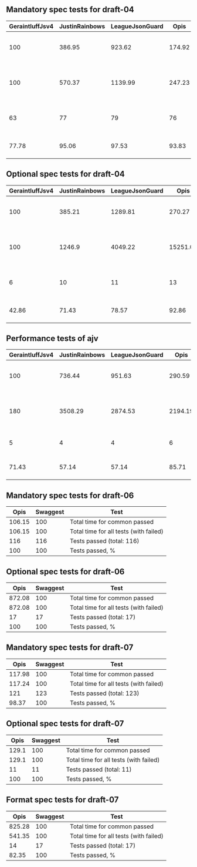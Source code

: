 ## Mandatory spec tests for draft-04
|GeraintluffJsv4|JustinRainbows|LeagueJsonGuard|Opis  |StefkJval|Swaggest|Test                                  |
|---------------|--------------|---------------|------|---------|--------|--------------------------------------|
|100            |386.95        |923.62         |174.92|112.98   |133.79  |Total time for common passed          |
|100            |570.37        |1139.99        |247.23|119.51   |168.91  |Total time for all tests (with failed)|
|63             |77            |79             |76    |65       |81      |Tests passed (total: 81)              |
|77.78          |95.06         |97.53          |93.83 |80.25    |100     |Tests passed, %                       |

## Optional spec tests for draft-04
|GeraintluffJsv4|JustinRainbows|LeagueJsonGuard|Opis    |StefkJval|Swaggest|Test                                  |
|---------------|--------------|---------------|--------|---------|--------|--------------------------------------|
|100            |385.21        |1289.81        |270.27  |159.72   |148.32  |Total time for common passed          |
|100            |1246.9        |4049.22        |15251.02|693.63   |973.51  |Total time for all tests (with failed)|
|6              |10            |11             |13      |11       |14      |Tests passed (total: 14)              |
|42.86          |71.43         |78.57          |92.86   |78.57    |100     |Tests passed, %                       |

## Performance tests of ajv
|GeraintluffJsv4|JustinRainbows|LeagueJsonGuard|Opis   |StefkJval|Swaggest|Test                                  |
|---------------|--------------|---------------|-------|---------|--------|--------------------------------------|
|100            |736.44        |951.63         |290.59 |193.59   |160.64  |Total time for common passed          |
|180            |3508.29       |2874.53        |2194.19|100      |1096.91 |Total time for all tests (with failed)|
|5              |4             |4              |6      |2        |7       |Tests passed (total: 7)               |
|71.43          |57.14         |57.14          |85.71  |28.57    |100     |Tests passed, %                       |

## Mandatory spec tests for draft-06
|Opis  |Swaggest|Test                                  |
|------|--------|--------------------------------------|
|106.15|100     |Total time for common passed          |
|106.15|100     |Total time for all tests (with failed)|
|116   |116     |Tests passed (total: 116)             |
|100   |100     |Tests passed, %                       |

## Optional spec tests for draft-06
|Opis  |Swaggest|Test                                  |
|------|--------|--------------------------------------|
|872.08|100     |Total time for common passed          |
|872.08|100     |Total time for all tests (with failed)|
|17    |17      |Tests passed (total: 17)              |
|100   |100     |Tests passed, %                       |

## Mandatory spec tests for draft-07
|Opis  |Swaggest|Test                                  |
|------|--------|--------------------------------------|
|117.98|100     |Total time for common passed          |
|117.24|100     |Total time for all tests (with failed)|
|121   |123     |Tests passed (total: 123)             |
|98.37 |100     |Tests passed, %                       |

## Optional spec tests for draft-07
|Opis |Swaggest|Test                                  |
|-----|--------|--------------------------------------|
|129.1|100     |Total time for common passed          |
|129.1|100     |Total time for all tests (with failed)|
|11   |11      |Tests passed (total: 11)              |
|100  |100     |Tests passed, %                       |

## Format spec tests for draft-07
|Opis  |Swaggest|Test                                  |
|------|--------|--------------------------------------|
|825.28|100     |Total time for common passed          |
|541.35|100     |Total time for all tests (with failed)|
|14    |17      |Tests passed (total: 17)              |
|82.35 |100     |Tests passed, %                       |

